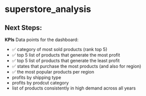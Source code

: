 # superstore_analysis

## Next Steps:

**KPIs**
Data points for the dashboard:
- ✅ category of most sold products (rank top 5)
- ✅ top 5 list of products that generate the most profit 
- ✅ top 5 list of products that generate the least profit
- ✅ states that purchase the most products (and also for region)
- ✅ the most popular products per region
- profits by shipping type
- profits by prodcut category
- list of products consistently in high demand across all years